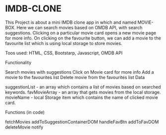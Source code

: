 # IMDB-CLONE
This Project is about a mini IMDB clone app in which and named MOVIE-BOX. Here we can search movies based on OMDB API, with search suggestions. Clicking on a particular movie card opens a new movie page for more info. On clicking on the favourite button, we can add a movie to the favourite list which is using local storage to store movies.


Toos used:
HTML, CSS, Bootstarp, Javascript, OMDB API

Functionality

Search movies with suggestions
Click on Movie card for more info
Add a movie to the favourites list
Delete movie from the favourites list
Data

suggestionList - an array which contains a list of movies based on searched keywords.
favMovieArray - an array that gets movies from the local storage.
movieName - local Storage item which contains the name of clicked movie card.

Functions (in code)

fetchMovies
addToSuggestionContainerDOM
handleFavBtn
addToFavDOM
deleteMovie
notify
